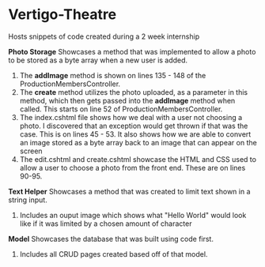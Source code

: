 # Vertigo-Theatre
Hosts snippets of code created during a 2 week internship


**Photo Storage**
Showcases a method that was implemented to allow a photo to be stored as a byte array when a new user is added.
1. The **addImage** method is shown on lines 135 - 148 of the ProductionMembersController.
2. The **create** method utilizes the photo uploaded, as a parameter in this method, which then gets passed into the **addImage** method when called. This starts on line 52 of ProductionMembersController.
3. The index.cshtml file shows how we deal with a user not choosing a photo. I discovered that an exception would get thrown if that was the case. This is on lines 45 - 53. It also shows how we are able to convert an image stored as a byte array back to an image that can appear on the screen
4. The edit.cshtml and create.cshtml showcase the HTML and CSS used to allow a user to choose a photo from the front end. These are on lines 90-95.
 
**Text Helper**
Showcases a method that was created to limit text shown in a string input.
1. Includes an ouput image which shows what "Hello World" would look like if it was limited by a chosen amount of character


**Model**
Showcases the database that was built using code first.
1. Includes all CRUD pages created based off of that model.
